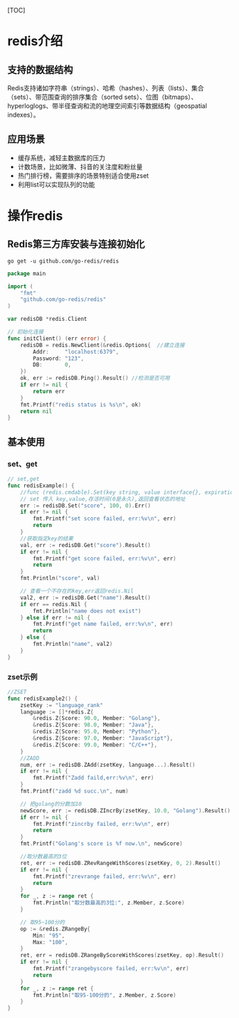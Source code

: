 [TOC]

# redis介绍

## 支持的数据结构

Redis支持诸如字符串（strings）、哈希（hashes）、列表（lists）、集合（sets）、带范围查询的排序集合（sorted sets）、位图（bitmaps）、hyperloglogs、带半径查询和流的地理空间索引等数据结构（geospatial indexes）。

## 应用场景

- 缓存系统，减轻主数据库的压力
- 计数场景，比如微薄、抖音的关注度和粉丝量
- 热门排行榜，需要排序的场景特别适合使用zset
- 利用list可以实现队列的功能

# 操作redis

## Redis第三方库安装与连接初始化

`go get -u github.com/go-redis/redis`

```GO
package main

import (
	"fmt"
	"github.com/go-redis/redis"
)

var redisDB *redis.Client

// 初始化连接
func initClient() (err error) {
	redisDB = redis.NewClient(&redis.Options{  //建立连接
		Addr:     "localhost:6379",
		Password: "123",
		DB:       0,
	})
	ok, err := redisDB.Ping().Result() //检测是否可用
	if err != nil {
		return err
	}
	fmt.Printf("redis status is %s\n", ok)
	return nil
}

```

## 基本使用

### set、get

```GO
// set,get
func redisExample() {
	//func (redis.cmdable).Set(key string, value interface{}, expiration time.Duration) *redis.StatusCmd
	// set 传入 key,value,存活时间(0是永久),返回查看状态的地址
	err := redisDB.Set("score", 100, 0).Err()
	if err != nil {
		fmt.Printf("set score failed, err:%v\n", err)
		return
	}
	//获取指定key的结果
	val, err := redisDB.Get("score").Result()
	if err != nil {
		fmt.Printf("get score failed, err:%v\n", err)
		return
	}
	fmt.Println("score", val)

	// 查看一个不存在的key,err返回redis.Nil
	val2, err := redisDB.Get("name").Result()
	if err == redis.Nil {
		fmt.Println("name does not exist")
	} else if err != nil {
		fmt.Printf("get name failed, err:%v\n", err)
		return
	} else {
		fmt.Println("name", val2)
	}
}
```

### zset示例

```GO
//ZSET
func redisExample2() {
	zsetKey := "language_rank"
	language := []*redis.Z{
		&redis.Z{Score: 90.0, Member: "Golang"},
		&redis.Z{Score: 98.0, Member: "Java"},
		&redis.Z{Score: 95.0, Member: "Python"},
		&redis.Z{Score: 97.0, Member: "JavaScript"},
		&redis.Z{Score: 99.0, Member: "C/C++"},
	}
	//ZADD
	num, err := redisDB.ZAdd(zsetKey, language...).Result()
	if err != nil {
		fmt.Printf("Zadd faild,err:%v\n", err)
	}
	fmt.Printf("zadd %d succ.\n", num)

	// 把golang的分数加10
	newScore, err := redisDB.ZIncrBy(zsetKey, 10.0, "Golang").Result()
	if err != nil {
		fmt.Printf("zincrby failed, err:%v\n", err)
		return
	}
	fmt.Printf("Golang's score is %f now.\n", newScore)

	//取分数最高的3位
	ret, err := redisDB.ZRevRangeWithScores(zsetKey, 0, 2).Result()
	if err != nil {
		fmt.Printf("zrevrange failed, err:%v\n", err)
		return
	}
	for _, z := range ret {
		fmt.Println("取分数最高的3位:", z.Member, z.Score)
	}

	// 取95~100分的
	op := &redis.ZRangeBy{
		Min: "95",
		Max: "100",
	}
	ret, err = redisDB.ZRangeByScoreWithScores(zsetKey, op).Result()
	if err != nil {
		fmt.Printf("zrangebyscore failed, err:%v\n", err)
		return
	}
	for _, z := range ret {
		fmt.Println("取95-100分的", z.Member, z.Score)
	}
}
```

